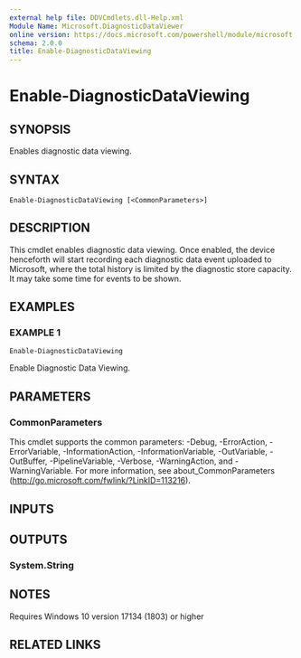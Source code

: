 ```yaml
---
external help file: DDVCmdlets.dll-Help.xml
Module Name: Microsoft.DiagnosticDataViewer
online version: https://docs.microsoft.com/powershell/module/microsoft.diagnosticdataviewer/enable-diagnosticdataviewing?view=windowsserver2016-ps&wt.mc_id=ps-gethelp
schema: 2.0.0
title: Enable-DiagnosticDataViewing
---
```


# Enable-DiagnosticDataViewing

## SYNOPSIS
Enables diagnostic data viewing.

## SYNTAX

```
Enable-DiagnosticDataViewing [<CommonParameters>]
```

## DESCRIPTION
This cmdlet enables diagnostic data viewing.
Once enabled, the device henceforth will start recording each diagnostic data event uploaded to Microsoft, where the total history is limited by the diagnostic store capacity.
It may take some time for events to be shown.

## EXAMPLES

### EXAMPLE 1
```
Enable-DiagnosticDataViewing
```

Enable Diagnostic Data Viewing.

## PARAMETERS

### CommonParameters
This cmdlet supports the common parameters: -Debug, -ErrorAction, -ErrorVariable, -InformationAction, -InformationVariable, -OutVariable, -OutBuffer, -PipelineVariable, -Verbose, -WarningAction, and -WarningVariable. For more information, see about_CommonParameters (http://go.microsoft.com/fwlink/?LinkID=113216).

## INPUTS

## OUTPUTS

### System.String
## NOTES
Requires Windows 10 version 17134 (1803) or higher

## RELATED LINKS
